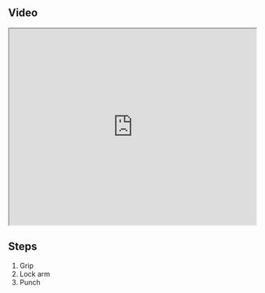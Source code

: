 ## Video

<iframe src="https://www.youtube.com/embed/IXZ6kr4VHQw?start=64&end=86" width="100%" height="400"></iframe>

## Steps

1. Grip
2. Lock arm
3. Punch
